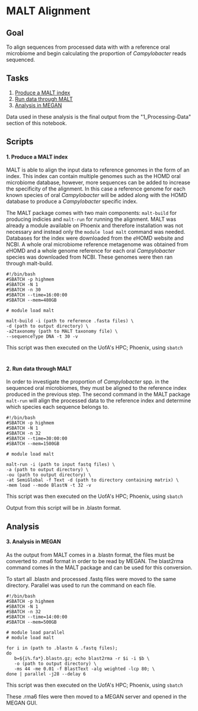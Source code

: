 MALT Alignment
=============
## Goal
To align sequences from processed data with with a reference oral microbiome and begin calculating the proportion of *Campylobacter* reads sequenced.

## Tasks

 1. [Produce a MALT index](https://github.com/brady-welsh/campy-perio/blob/master/2_MALT-Alignment.md#1-produce-a-malt-index)
 2. [Run data through MALT](https://github.com/brady-welsh/campy-perio/blob/master/2_MALT-Alignment.md#2-run-data-through-malt)
 3. [Analysis in MEGAN](https://github.com/brady-welsh/campy-perio/blob/master/2_MALT-Alignment.md#3-analysis-in-megan)

Data used in these analysis is the final output from the "1_Processing-Data" section of this notebook.

## Scripts
#### 1. Produce a MALT index

MALT is able to align the input data to reference genomes in the form of an index. This index can contain multiple genomes such as the HOMD oral microbiome database, however, more sequences can be added to increase the specificity of the alignment. In this case a reference genome for each known species of oral *Campylobacter* will be added along with the HOMD database to produce a *Campylobacter* specific index.

The MALT package comes with two main components: `malt-build` for producing indicies and `malt-run` for running the alignment. MALT was already a module available on Phoenix and therefore installation was not necessary and instead only the 
`module load malt` command was needed. Databases for the index were downloaded from the *e*HOMD website and NCBI. A whole oral microbiome reference metagenome was obtained from *e*HOMD and a whole genome reference for each oral *Campylobacter* species was downloaded from NCBI. These genomes were then ran through malt-build.

    #!/bin/bash
    #SBATCH -p highmem
    #SBATCH -N 1
    #SBATCH -n 30
    #SBATCH --time=16:00:00
    #SBATCH --mem=480GB
   
    # module load malt
    
    malt-build -i (path to reference .fasta files) \
    -d (path to output directory) \
    -a2taxonomy (path to MALT taxonomy file) \
    --sequenceType DNA -t 30 -v
This script was then executed on the UofA's HPC; Phoenix, using `sbatch`
#
#### 2. Run data through MALT

In order to investigate the proportion of *Campylobacter* spp. in the sequenced oral microbiomes, they must be aligned to the reference index produced in the previous step. The second command in the MALT package `malt-run` will align the processed data to the reference index and determine which species each sequence belongs to.

    #!/bin/bash
    #SBATCH -p highmem
    #SBATCH -N 1
    #SBATCH -n 32
    #SBATCH --time=30:00:00
    #SBATCH --mem=1500GB
   
    # module load malt
    
    malt-run -i (path to input fastq files) \
    -a (path to output directory) \
    -ou (path to output directory) \
    -at SemiGlobal -f Text -d (path to directory containing matrix) \
    -mem load --mode BlastN -t 32 -v
This script was then executed on the UofA's HPC; Phoenix, using `sbatch`

Output from this script will be in .blastn format.
## Analysis
#### 3. Analysis in MEGAN

As the output from MALT comes in a .blastn format, the files must be converted to .rma6 format in order to be read by MEGAN. The blast2rma command comes in the MALT package and can be used for this conversion.

To start all .blastn and processed .fastq files were moved to the same directory.
Parallel was used to run the command on each file.

    #!/bin/bash
    #SBATCH -p highmem
    #SBATCH -N 1
    #SBATCH -n 32
    #SBATCH --time=14:00:00
    #SBATCH --mem=500GB
   
    # module load parallel
    # module load malt
    
    for i in (path to .blastn & .fastq files);
    do 
       b=${i%.fa*}.blastn.gz; echo blast2rma -r $i -i $b \
       -o (path to output directory) \
       -ms 44 -me 0.01 -f BlastText -alg weighted -lcp 80; \
    done | parallel -j28 --delay 6

This script was then executed on the UofA's HPC; Phoenix, using `sbatch`

These .rma6 files were then moved to a MEGAN server and opened in the MEGAN GUI.
